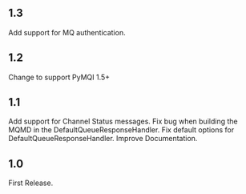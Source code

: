 1.3
-----
Add support for MQ authentication.

1.2
-----
Change to support PyMQI 1.5+

1.1
-----

Add support for Channel Status messages.
Fix bug when building the MQMD in the DefaultQueueResponseHandler.
Fix default options for DefaultQueueResponseHandler.
Improve Documentation.

1.0
-----

First Release.



